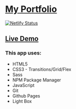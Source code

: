 # [My Portfolio](https://pujakusuma21.netlify.app/ 'Click To View')

[![Netlify Status](https://api.netlify.com/api/v1/badges/964250dd-bb9e-4a5d-96a2-fe1b15c46d32/deploy-status)](https://pujakusuma21.netlify.app/)

## [Live Demo](https://pujakusuma21.netlify.app/)

### This app uses:

- HTML5
- CSS3 - Transitions/Grid/Flex
- Sass
- NPM Package Manager
- JavaScript
- Git
- Github Pages
- Light Box
